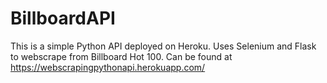 # BillboardAPI
This is a simple Python API deployed on Heroku. Uses Selenium and Flask to webscrape from Billboard Hot 100.
Can be found at https://webscrapingpythonapi.herokuapp.com/
